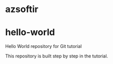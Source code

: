 ﻿# azsoftir
# hello-world
Hello World repository for Git tutorial

This repository is built step by step in the tutorial.
